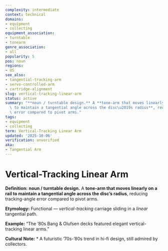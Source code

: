 ```yaml
---
complexity: intermediate
context: technical
domains:
- equipment
- collecting
equipment_association:
- turntable
- tonearm
genre_association:
- all
popularity: 5
pos: noun
regions:
- US
see_also:
- tangential-tracking-arm
- servo-controlled-arm
- cartridge-alignment
slug: vertical-tracking-linear-arm
status: active
summary: "**noun / turntable design.** A **tone-arm that moves linearly on a rail\
  \ to maintain a tangential angle across the disc\u2019s radius**, reducing tracking-angle\
  \ error compared to pivot arms."
tags:
- equipment
- collecting
term: Vertical-Tracking Linear Arm
updated: '2025-10-06'
verification: unverified
aka:
- Tangential Arm
---
```


# Vertical-Tracking Linear Arm

**Definition:** **noun / turntable design.** A **tone-arm that moves linearly on a rail to maintain a tangential angle across the disc’s radius**, reducing tracking-angle error compared to pivot arms.

**Etymology:** Functional — *vertical-tracking* carriage sliding in a *linear* tangential path.

**Example:** “The ’80s Bang & Olufsen decks featured elegant vertical-tracking linear arms.”

**Cultural Note:** * A futuristic ’70s-’80s trend in hi-fi design, still admired by collectors.

